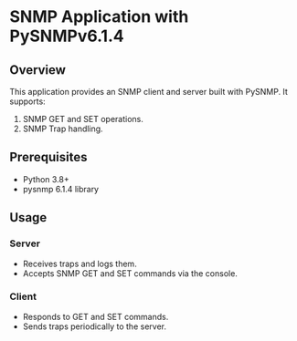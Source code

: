 # SNMP Application with PySNMPv6.1.4

## Overview
This application provides an SNMP client and server built with PySNMP. It supports:
1. SNMP GET and SET operations.
2. SNMP Trap handling.

## Prerequisites
- Python 3.8+
- pysnmp 6.1.4 library
## Usage
### Server
- Receives traps and logs them.
- Accepts SNMP GET and SET commands via the console.

### Client
- Responds to GET and SET commands.
- Sends traps periodically to the server.
